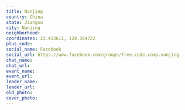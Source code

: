 ```yaml
---
title: Nanjing
country: China
state: Jiangsu
city: Nanjing
neighborhood: 
coordinates: 23.413611, 120.384722
plus_code:
social_name: Facebook
social_url: https://www.facebook.com/groups/free.code.camp.nanjing
chat_name:
chat_url:
event_name:
event_url:
leader_name:
leader_url:
old_photo: 
cover_photo:
---
```

